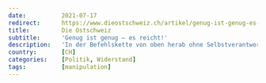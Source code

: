 ```yaml
---
date:          2021-07-17
redirect:      https://www.dieostschweiz.ch/artikel/genug-ist-genug-es-reicht-BmYnNW1
title:         Die Ostschweiz
subtitle:      'Genug ist genug – es reicht!'
description:   'In der Befehlskette von oben herab ohne Selbstverantwortung jeden noch so erdenklichen Blödsinn zu übernehmen und umzusetzen, da geht jedes System früher oder später vor die Hunde – ist das Eure versteckte Agenda?'
country:       [CH]
categories:    [Politik, Widerstand]
tags:          [manipulation]
---
```

